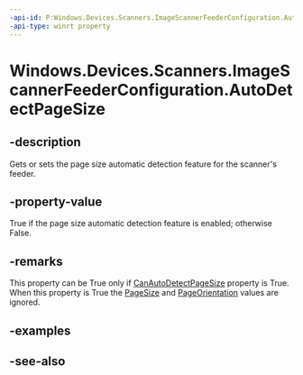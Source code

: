 ```yaml
---
-api-id: P:Windows.Devices.Scanners.ImageScannerFeederConfiguration.AutoDetectPageSize
-api-type: winrt property
---
```


<!-- Property syntax
public bool AutoDetectPageSize { get;  set; }
-->

# Windows.Devices.Scanners.ImageScannerFeederConfiguration.AutoDetectPageSize

## -description
Gets or sets the page size automatic detection feature for the scanner's feeder.

## -property-value
True if the page size automatic detection feature is enabled; otherwise False.

## -remarks
This property can be True only if [CanAutoDetectPageSize](imagescannerfeederconfiguration_canautodetectpagesize.md) property is True. When this property is True the [PageSize](imagescannerfeederconfiguration_pagesize.md) and [PageOrientation](imagescannerfeederconfiguration_pageorientation.md) values are ignored.

## -examples

## -see-also
